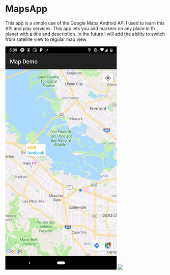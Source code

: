 # MapsApp

This app is a simple use of the Google Maps Android API I used to learn this API and play services. This app lets you add markers on any place in th planet with a title and description. In the future I will add the ability to switch from satellite view to regular map view.

<img src="app.png" width="350" />


<img src="https://imgur.com/7JBY1H8" width="350" />



